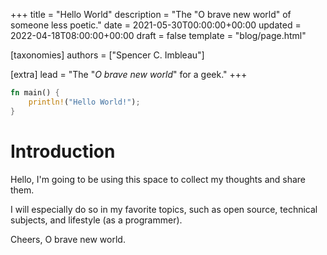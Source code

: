 +++
title = "Hello World"
description = "The \"O brave new world\" of someone less poetic."
date = 2021-05-30T00:00:00+00:00
updated = 2022-04-18T08:00:00+00:00
draft = false
template = "blog/page.html"

[taxonomies]
authors = ["Spencer C. Imbleau"]

[extra]
lead = "The \"<i>O brave new world</i>\" for a geek."
+++

```rust
fn main() {
    println!("Hello World!");
}
```

# Introduction
Hello, I'm going to be using this space to collect my thoughts and share them.

I will especially do so in my favorite topics, such as open source, technical subjects, and lifestyle (as a programmer).

Cheers, O brave new world.
